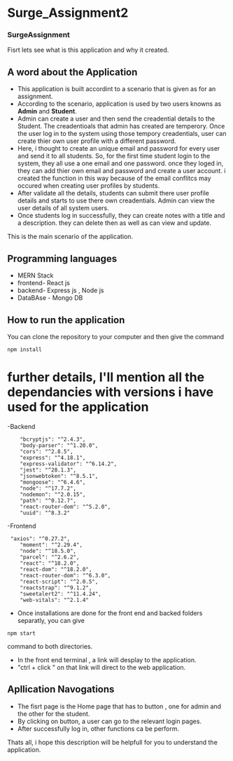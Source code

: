 # Surge_Assignment2

### SurgeAssignment
Fisrt lets see what is this application and why it created.

## A word about the Application
- This application is built accordint to a scenario that is given as for an assignment. 
- According to the scenario, application is used by two users knowns as **Admin** and **Student**.
- Admin can create a user and then send the creadential details to the Student. The creadentioals that admin 
has created are temperory. Once the user log in to the system using those tempory creadentials, user can 
create thier own user profile with a different password.
- Here, i thought to create an unique email and password for every user and send it to all students. So, for
the first time student login to the system, they all use a one email and one password. once they loged in, they can add thier 
own email and password and create a user account. i created the function in this way because of the 
email conflitcs may occured when creating user profiles by students.
- After validate all the details, students can submit there user profile details and starts to use there own creadentials.
Admin can view the user details of all system users.
- Once students log in successfully, they can create notes with a title and a description. they can delete
then as well as can view and update.

This is the main scenario of the application.

## Programming languages
- MERN Stack
- frontend- React js
- backend- Express js , Node js
- DataBAse - Mongo DB

## How to run the application
You can clone the repository to your computer and then give the command 
```
npm install
```
# further details, I'll mention all the dependancies with versions i have used for the application
-Backend
```
    "bcryptjs": "^2.4.3",
    "body-parser": "^1.20.0",
    "cors": "^2.8.5",
    "express": "^4.18.1",
    "express-validator": "^6.14.2",
    "jest": "^28.1.3",
    "jsonwebtoken": "^8.5.1",
    "mongoose": "^6.4.6",
    "node": "^17.7.2",
    "nodemon": "^2.0.15",
    "path": "^0.12.7",
    "react-router-dom": "^5.2.0",
    "uuid": "^8.3.2"
```
-Frontend
```
 "axios": "^0.27.2",
    "moment": "^2.29.4",
    "node": "^18.5.0",
    "parcel": "^2.6.2",
    "react": "^18.2.0",
    "react-dom": "^18.2.0",
    "react-router-dom": "^6.3.0",
    "react-script": "^2.0.5",
    "reactstrap": "^9.1.2",
    "sweetalert2": "^11.4.24",
    "web-vitals": "^2.1.4"
```
- Once installations are done for the front end and backed folders separatly, you can give
```
npm start
```
command to both directories.
- In the front end terminal , a link will desplay to the application.
- "ctrl + click " on that link will direct to the web application. 

## Apllication Navogations
- The fisrt page is the Home page that has to button , one for admin and the other for the student.
- By clicking on button, a user can go to the relevant login pages.
- After successfully log in, other functions ca be perform.


Thats all, i hope this description will be helpfull for you to understand the application. 















